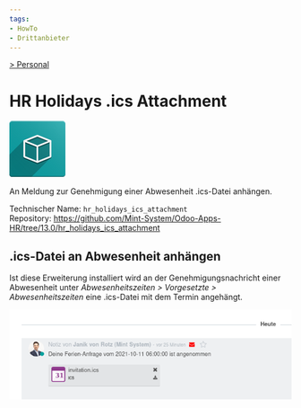 ```yaml
---
tags:
- HowTo
- Drittanbieter
---
```

[> Personal](Personal.md)
# HR Holidays .ics Attachment
![icon_oms_box](assets/icon_oms_box.png)

An Meldung zur Genehmigung einer Abwesenheit .ics-Datei anhängen.

Technischer Name: `hr_holidays_ics_attachment`\
Repository: <https://github.com/Mint-System/Odoo-Apps-HR/tree/13.0/hr_holidays_ics_attachment>

## .ics-Datei an Abwesenheit anhängen

Ist diese Erweiterung installiert wird an der Genehmigungsnachricht einer Abwesenheit unter *Abwesenheitszeiten > Vorgesetzte > Abwesenheitszeiten* eine .ics-Datei mit dem Termin angehängt.

![](assets/HR%20Holidays%20.ics%20Attachment%20Chatter.png)